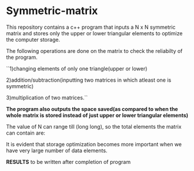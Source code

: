 # Symmetric-matrix
This repository contains a c++ program that inputs a N x N symmetric matrix and stores only the upper or lower triangular elements to optimize the computer storage.

The following operations are done on the matrix to check the reliabilty of the program.

  ``1)changing elements of only one triangle(upper or lower)

  2)addition/subtraction(inputting two matrices in which atleast one is symmetric)
  
  3)multiplication of two matrices.``
  
**The program also outputs the space saved(as compared to when the whole matrix is stored instead of just upper or lower triangular elements)**

The value of N can range till (long long), so the total elements the matrix can contain are: 

It is evident that storage optimization becomes more important when we have very large number of data elements.

  **RESULTS**
  to be written after completion of program
